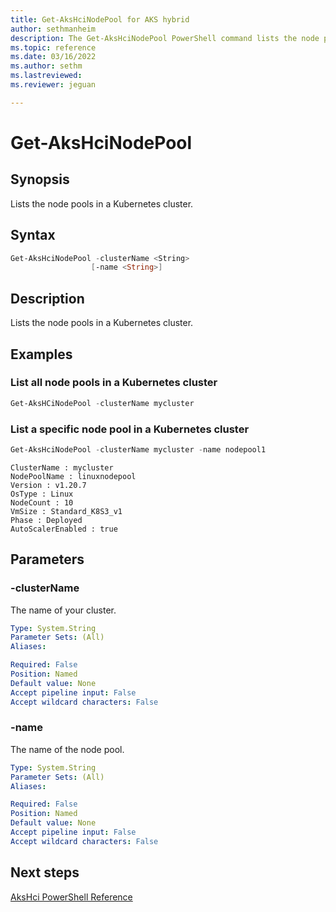 ```yaml
---
title: Get-AksHciNodePool for AKS hybrid
author: sethmanheim
description: The Get-AksHciNodePool PowerShell command lists the node pools in a Kubernetes cluster.
ms.topic: reference
ms.date: 03/16/2022
ms.author: sethm 
ms.lastreviewed: 
ms.reviewer: jeguan

---
```


# Get-AksHciNodePool

## Synopsis
Lists the node pools in a Kubernetes cluster.

## Syntax

```powershell
Get-AksHciNodePool -clusterName <String>
                  [-name <String>]
```

## Description
Lists the node pools in a Kubernetes cluster.

## Examples

### List all node pools in a Kubernetes cluster
```powershell
Get-AksHCiNodePool -clusterName mycluster
```

### List a specific node pool in a Kubernetes cluster
```powershell
Get-AksHciNodePool -clusterName mycluster -name nodepool1
```

```output
ClusterName : mycluster
NodePoolName : linuxnodepool
Version : v1.20.7
OsType : Linux
NodeCount : 10
VmSize : Standard_K8S3_v1
Phase : Deployed
AutoScalerEnabled : true
```


## Parameters

### -clusterName
The name of your cluster.

```yaml
Type: System.String
Parameter Sets: (All)
Aliases:

Required: False
Position: Named
Default value: None
Accept pipeline input: False
Accept wildcard characters: False
```

### -name
The name of the node pool.

```yaml
Type: System.String
Parameter Sets: (All)
Aliases:

Required: False
Position: Named
Default value: None
Accept pipeline input: False
Accept wildcard characters: False
```
## Next steps

[AksHci PowerShell Reference](index.md)